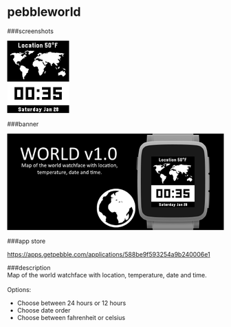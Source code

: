 # pebbleworld
###screenshots

![basalt.png](/assets/basalt.png)

###banner

![banner.png](/assets/banner.png)

###app store

https://apps.getpebble.com/applications/588be9f593254a9b240006e1

###description
<br />
Map of the world watchface with location, temperature, date and time.<br />
<br />
Options:
 - Choose between 24 hours or 12 hours
 - Choose date order
 - Choose between fahrenheit or celsius
